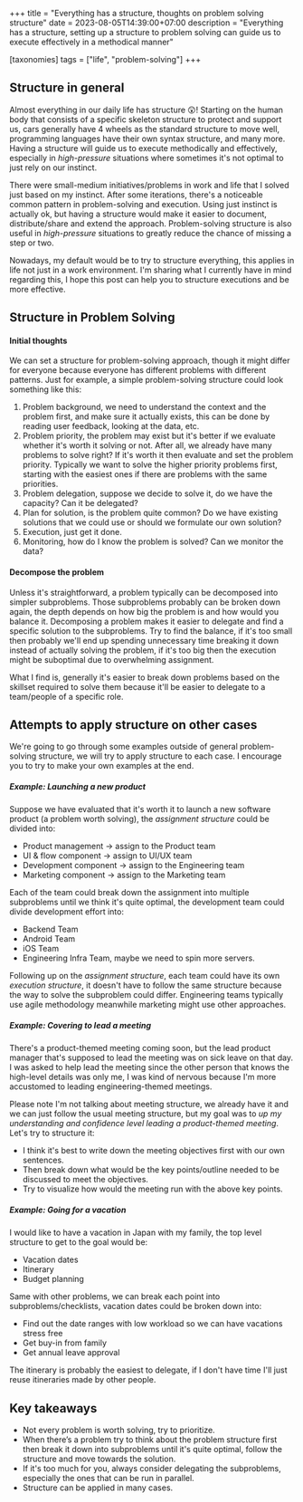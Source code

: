 +++
title = "Everything has a structure, thoughts on problem solving structure"
date = 2023-08-05T14:39:00+07:00
description = "Everything has a structure, setting up a structure to problem solving can guide us to execute effectively in a methodical manner"

[taxonomies]
tags = ["life", "problem-solving"]
+++

## Structure in general
Almost everything in our daily life has structure 😲!
Starting on the human body that consists of a specific skeleton structure to protect and support us, cars generally have 4 wheels as the standard structure to move well, programming languages have their own syntax structure, and many more.
Having a structure will guide us to execute methodically and effectively, especially in _high-pressure_ situations where sometimes it's not optimal to just rely on our instinct.

There were small-medium initiatives/problems in work and life that I solved just based on my instinct. After some iterations, there's a noticeable common pattern in problem-solving and execution.
Using just instinct is actually ok, but having a structure would make it easier to document, distribute/share and extend the approach.
Problem-solving structure is also useful in _high-pressure_ situations to greatly reduce the chance of missing a step or two.

Nowadays, my default would be to try to structure everything, this applies in life not just in a work environment.
I'm sharing what I currently have in mind regarding this, I hope this post can help you to structure executions and be more effective.



## Structure in Problem Solving
#### Initial thoughts
We can set a structure for problem-solving approach, though it might differ for everyone because everyone has different problems with different patterns.
Just for example, a simple problem-solving structure could look something like this:
1. Problem background, we need to understand the context and the problem first, and make sure it actually exists, this can be done by reading user feedback, looking at the data, etc.
2. Problem priority, the problem may exist but it's better if we evaluate whether it's worth it solving or not. After all, we already have many problems to solve right? If it's worth it then evaluate and set the problem priority.
Typically we want to solve the higher priority problems first, starting with the easiest ones if there are problems with the same priorities.
3. Problem delegation, suppose we decide to solve it, do we have the capacity? Can it be delegated?
4. Plan for solution, is the problem quite common? Do we have existing solutions that we could use or should we formulate our own solution?
5. Execution, just get it done.
6. Monitoring, how do I know the problem is solved? Can we monitor the data?

#### Decompose the problem
Unless it's straightforward, a problem typically can be decomposed into simpler subproblems. Those subproblems
probably can be broken down again, the depth depends on how big the problem is and how would you balance it.
Decomposing a problem makes it easier to delegate and find a specific solution to the subproblems.
Try to find the balance, if it's too small then probably we'll end up spending unnecessary time breaking it down instead of
actually solving the problem, if it's too big then the execution might be suboptimal due to overwhelming assignment.

What I find is, generally it's easier to break down problems based on the skillset required to solve them because it'll be easier to
delegate to a team/people of a specific role.

## Attempts to apply structure on other cases
We're going to go through some examples outside of general problem-solving structure,
we will try to apply structure to each case. I encourage you to try to make your own examples at the end.

##### Example: Launching a new product
Suppose we have evaluated that it's worth it to launch a new software product (a problem worth solving), the _assignment structure_ could be divided into:
* Product management -> assign to the Product team
* UI & flow component -> assign to UI/UX team
* Development component -> assign to the Engineering team
* Marketing component -> assign to the Marketing team

Each of the team could break down the assignment into multiple subproblems until we
think it's quite optimal, the development team could divide development effort into:
* Backend Team
* Android Team
* iOS Team
* Engineering Infra Team, maybe we need to spin more servers.

Following up on the _assignment structure_, each team could have its own _execution structure_, it doesn't have to follow the same structure
because the way to solve the subproblem could differ. Engineering teams typically use agile methodology meanwhile marketing might use other approaches.

##### Example: Covering to lead a meeting
There's a product-themed meeting coming soon, but the lead product manager that's supposed to lead the meeting was on sick leave on that day.
I was asked to help lead the meeting since the other person that knows the high-level details was only me,
I was kind of nervous because I'm more accustomed to leading engineering-themed meetings.


Please note I'm not talking about meeting structure, we already have it and we can just follow the usual meeting structure,
but my goal was to _up my understanding and confidence level leading a product-themed meeting_.
Let's try to structure it:
* I think it's best to write down the meeting objectives first with our own sentences.
* Then break down what would be the key points/outline needed to be discussed to meet the objectives.
* Try to visualize how would the meeting run with the above key points.

##### Example: Going for a vacation
I would like to have a vacation in Japan with my family, the top level structure to get to the goal would be:
* Vacation dates
* Itinerary
* Budget planning

Same with other problems, we can break each point into subproblems/checklists, vacation dates could be broken down into:
* Find out the date ranges with low workload so we can have vacations stress free
* Get buy-in from family
* Get annual leave approval

The itinerary is probably the easiest to delegate, if I don't have time I'll just reuse itineraries made by other people.

## Key takeaways
* Not every problem is worth solving, try to prioritize.
* When there’s a problem try to think about the problem structure first then break it down into subproblems until it's quite optimal, follow the structure and move towards the solution.
* If it's too much for you, always consider delegating the subproblems, especially the ones that can be run in parallel.
* Structure can be applied in many cases.
